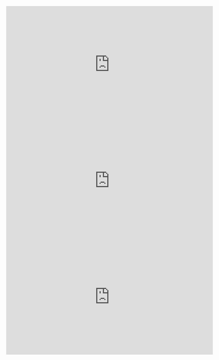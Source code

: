 <iframe
  width="560"
  height="315"
  src="https://www.youtube-nocookie.com/embed/zZtpVZTQR2k?si=c3jKu8TwKQ549iyc"
  title="YouTube video player"
  frameborder="0"
  allow="accelerometer; autoplay; clipboard-write; encrypted-media; gyroscope; picture-in-picture; web-share"
  referrerpolicy="strict-origin-when-cross-origin"
  allowfullscreen
></iframe>
<iframe
  width="560"
  height="315"
  src="https://www.youtube-nocookie.com/embed/wAt43dAB6FU?si=9HRk0Py9vLLWreyL"
  title="YouTube video player"
  frameborder="0"
  allow="accelerometer; autoplay; clipboard-write; encrypted-media; gyroscope; picture-in-picture; web-share"
  referrerpolicy="strict-origin-when-cross-origin"
  allowfullscreen
></iframe>
<iframe
  width="560"
  height="315"
  src="https://www.youtube-nocookie.com/embed/U6Q0vdRxT0U?si=VPc14_HmWXfCZ0QF"
  title="YouTube video player"
  frameborder="0"
  allow="accelerometer; autoplay; clipboard-write; encrypted-media; gyroscope; picture-in-picture; web-share"
  referrerpolicy="strict-origin-when-cross-origin"
  allowfullscreen
></iframe>
